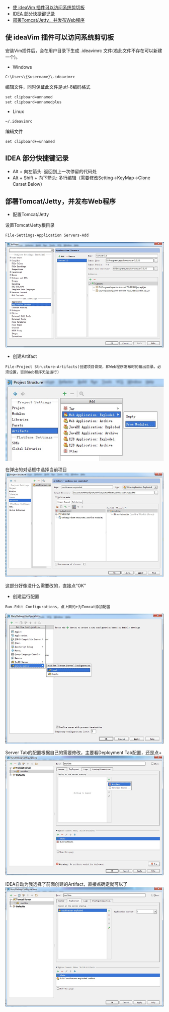 <!-- MDTOC maxdepth:6 firsth1:1 numbering:0 flatten:0 bullets:1 updateOnSave:1 -->

   - [使 ideaVim 插件可以访问系统剪切板](#使-ideavim-插件可以访问系统剪切板)   
   - [IDEA 部分快捷键记录](#idea-部分快捷键记录)   
   - [部署Tomcat/Jetty，并发布Web程序](#部署tomcatjetty，并发布web程序)   

<!-- /MDTOC -->
## 使 ideaVim 插件可以访问系统剪切板
安装Vim插件后，会在用户目录下生成 .ideavimrc 文件(若此文件不存在可以新建一个)。
* Windows
```
C:\Users\{$username}\.ideavimrc
```
编辑文件，同时保证此文件是utf-8编码格式
```
set clipboard=unnamed
set clipboard=unnamedplus
```
* Linux
```
~/.ideavimrc
```
编辑文件
```
set clipboard+=unnamed
```

## IDEA 部分快捷键记录
* Alt + 向左箭头: 返回到上一次停留的代码处
* Alt + Shift + 向下箭头: 多行编辑（需要修改Setting->KeyMap->Clone Carset Below）

## 部署Tomcat/Jetty，并发布Web程序
* 配置Tomcat/Jetty

设置Tomcat/Jetty根目录
```
File-Settings-Application Servers-Add
```
![](/Image/IDEA/1.jpg)

* 创建Artifact
```
File-Project Structure-Artifacts(创建项目骨架，即Web程序发布时的输出目录。必须设置，否则Web程序无法运行)
```
![](/Image/IDEA/2.jpg)

在弹出的对话框中选择当前项目
![](/Image/IDEA/3.jpg)

这部分好像没什么需要改的，直接点“OK”
* 创建运行配置
```
Run-Edit Configurations，点上面的+为Tomcat添加配置
```
![](/Image/IDEA/4.jpg)

Server Tab的配置根据自己的需要修改，主要看Deployment Tab配置，还是点+
![](/Image/IDEA/5.jpg)

IDEA自动为我选择了前面创建的Artifact，直接点确定就可以了
![](/Image/IDEA/6.jpg)
